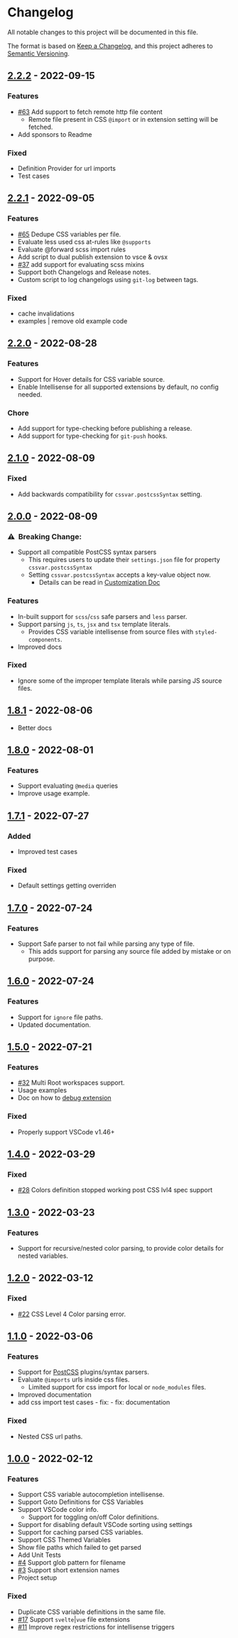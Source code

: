# Changelog
All notable changes to this project will be documented in this file.

The format is based on [Keep a Changelog](https://keepachangelog.com/en/1.0.0/),
and this project adheres to [Semantic Versioning](https://semver.org/spec/v2.0.0.html).

## [2.2.2](https://github.com/willofindie/vscode-cssvar/compare/v2.2.1...v2.2.2) - 2022-09-15
### Features
- [#63](https://github.com/willofindie/vscode-cssvar/issues/63) Add support to fetch remote http file content
  - Remote file present in CSS `@import` or in extension setting will be fetched.
- Add sponsors to Readme
### Fixed
- Definition Provider for url imports
- Test cases

## [2.2.1](https://github.com/willofindie/vscode-cssvar/compare/v2.2.0...v2.2.1) - 2022-09-05
### Features
- [#65](https://github.com/willofindie/vscode-cssvar/issues/65) Dedupe CSS variables per file.
- Evaluate less used css at-rules like `@supports`
- Evaluate @forward scss import rules
- Add script to dual publish extension to vsce & ovsx
- [#37](https://github.com/willofindie/vscode-cssvar/issues/37) add support for evaluating scss mixins
- Support both Changelogs and Release notes.
- Custom script to log changelogs using `git-log` between tags.

### Fixed
- cache invalidations
- examples | remove old example code


## [2.2.0](https://github.com/willofindie/vscode-cssvar/compare/v2.1.0...v2.2.0) - 2022-08-28
### Features
- Support for Hover details for CSS variable source.
- Enable Intellisense for all supported extensions by default, no config needed.

### Chore
- Add support for type-checking before publishing a release.
- Add support for type-checking for `git-push` hooks.


## [2.1.0](https://github.com/willofindie/vscode-cssvar/compare/v2.0.0...v2.1.0) - 2022-08-09
### Fixed
- Add backwards compatibility for `cssvar.postcssSyntax` setting.


## [2.0.0](https://github.com/willofindie/vscode-cssvar/compare/v1.8.1...v2.0.0) - 2022-08-09
### ⚠️&nbsp; Breaking Change:
- Support all compatible PostCSS syntax parsers
  - This requires users to update their `settings.json` file for property `cssvar.postcssSyntax`
  - Setting `cssvar.postcssSyntax` accepts a key-value object now.
    - Details can be read in [Customization Doc](https://github.com/willofindie/vscode-cssvar/blob/main/docs/customize-extension.md)

### Features
- In-built support for `scss`/`css` safe parsers and `less` parser.
- Support parsing `js`, `ts`, `jsx` and `tsx` template literals.
  - Provides CSS variable intellisense from source files with `styled-components`.
- Improved docs
### Fixed
- Ignore some of the improper template literals while parsing JS source files.


## [1.8.1](https://github.com/willofindie/vscode-cssvar/compare/v1.8.0...v1.8.1) - 2022-08-06
- Better docs

## [1.8.0](https://github.com/willofindie/vscode-cssvar/compare/v1.7.1...v1.8.0) - 2022-08-01
### Features
- Support evaluating `@media` queries
- Improve usage example.


## [1.7.1](https://github.com/willofindie/vscode-cssvar/compare/v1.7.0...v1.7.1) - 2022-07-27
### Added
- Improved test cases

### Fixed
- Default settings getting overriden


## [1.7.0](https://github.com/willofindie/vscode-cssvar/compare/v1.6.0...v1.7.0) - 2022-07-24
### Features
- Support Safe parser to not fail while parsing any type of file.
  - This adds support for parsing any source file added by mistake or on purpose.

## [1.6.0](https://github.com/willofindie/vscode-cssvar/compare/v1.5.0...v1.6.0) - 2022-07-24
### Features
- Support for `ignore` file paths.
- Updated documentation.


## [1.5.0](https://github.com/willofindie/vscode-cssvar/compare/v1.4.0...v1.5.0) - 2022-07-21
### Features
- [#32](https://github.com/willofindie/vscode-cssvar/issues/32) Multi Root workspaces support.
- Usage examples
- Doc on how to [debug extension](https://github.com/willofindie/vscode-cssvar/blob/main/docs/debug-extension.md)

### Fixed
- Properly support VSCode v1.46+


## [1.4.0](https://github.com/willofindie/vscode-cssvar/compare/v1.3.0...v1.4.0) - 2022-03-29
### Fixed
- [#28](https://github.com/willofindie/vscode-cssvar/issues/28) Colors definition stopped working post CSS lvl4 spec support

## [1.3.0](https://github.com/willofindie/vscode-cssvar/compare/v1.2.0...v1.3.0) - 2022-03-23
### Features
- Support for recursive/nested color parsing, to provide color details for nested variables.

## [1.2.0](https://github.com/willofindie/vscode-cssvar/compare/v1.1.0...v1.2.0) - 2022-03-12
### Fixed
- [#22](https://github.com/willofindie/vscode-cssvar/issues/22) CSS Level 4 Color parsing error.


## [1.1.0](https://github.com/willofindie/vscode-cssvar/compare/v1.0.0...v1.1.0) - 2022-03-06
### Features
- Support for [PostCSS](https://github.com/postcss/postcss) plugins/syntax parsers.
- Evaluate `@imports` urls inside css files.
  - Limited support for css import for local or `node_modules` files.
- Improved documentation
- add css import test cases  - fix:  - fix: documentation

### Fixed
- Nested CSS url paths.


## [1.0.0](https://github.com/willofindie/vscode-cssvar/compare/ad660e...v1.0.0) - 2022-02-12
### Features
- Support CSS variable autocompletion intellisense.
- Support Goto Definitions for CSS Variables
- Support VSCode color info.
  - Support for toggling on/off Color definitions.
- Support for disabling default VSCode sorting using settings
- Support for caching parsed CSS variables.
- Support CSS Themed Variables
- Show file paths which failed to get parsed
- Add Unit Tests
- [#4](https://github.com/willofindie/vscode-cssvar/issues/4) Support glob pattern for filename
- [#3](https://github.com/willofindie/vscode-cssvar/issues/3) Support short extension names
- Project setup

### Fixed
- Duplicate CSS variable definitions in the same file.
- [#17](https://github.com/willofindie/vscode-cssvar/issues/17) Support `svelte`|`vue` file extensions
- [#11](https://github.com/willofindie/vscode-cssvar/issues/11) Improve regex restrictions for intellisense triggers

